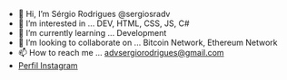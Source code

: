 - 👋 Hi, I’m Sérgio Rodrigues @sergiosradv
- 👀 I’m interested in ... DEV, HTML, CSS, JS, C#
- 🌱 I’m currently learning ... Development
- 💞️ I’m looking to collaborate on ... Bitcoin Network, Ethereum Network
- 📫 How to reach me ... advsergiorodrigues@gmail.com
  <li><a href="http://instagram.com/sergiosradv/" target="_black"> Perfil Instagram</a></li>
<!---
Sayfor/Sayfor is a ✨ special ✨ repository because its `README.md` (this file) appears on your GitHub profile.
You can click the Preview link to take a look at your changes.
--->
